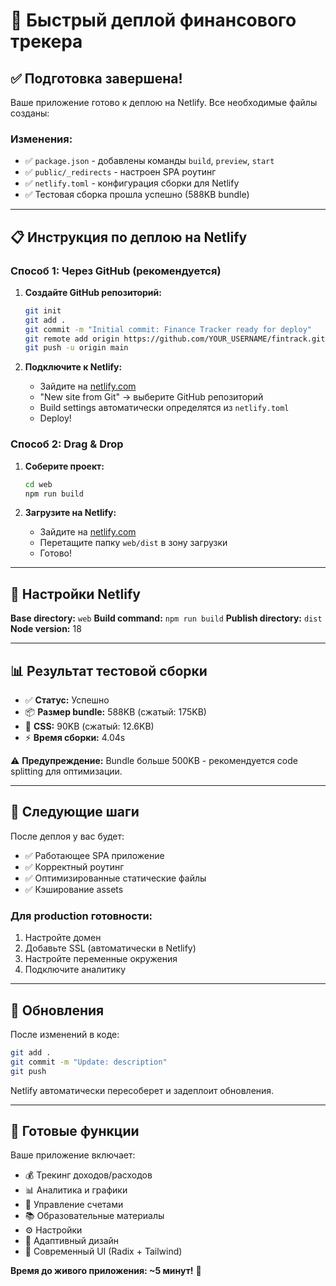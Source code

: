# 🚀 Быстрый деплой финансового трекера

## ✅ Подготовка завершена!

Ваше приложение готово к деплою на Netlify. Все необходимые файлы созданы:

### Изменения:
- ✅ `package.json` - добавлены команды `build`, `preview`, `start`
- ✅ `public/_redirects` - настроен SPA роутинг
- ✅ `netlify.toml` - конфигурация сборки для Netlify
- ✅ Тестовая сборка прошла успешно (588KB bundle)

---

## 📋 Инструкция по деплою на Netlify

### Способ 1: Через GitHub (рекомендуется)

1. **Создайте GitHub репозиторий:**
   ```bash
   git init
   git add .
   git commit -m "Initial commit: Finance Tracker ready for deploy"
   git remote add origin https://github.com/YOUR_USERNAME/fintrack.git
   git push -u origin main
   ```

2. **Подключите к Netlify:**
   - Зайдите на [netlify.com](https://netlify.com)
   - "New site from Git" → выберите GitHub репозиторий
   - Build settings автоматически определятся из `netlify.toml`
   - Deploy!

### Способ 2: Drag & Drop

1. **Соберите проект:**
   ```bash
   cd web
   npm run build
   ```

2. **Загрузите на Netlify:**
   - Зайдите на [netlify.com](https://netlify.com)
   - Перетащите папку `web/dist` в зону загрузки
   - Готово!

---

## 🔧 Настройки Netlify

**Base directory:** `web`
**Build command:** `npm run build`
**Publish directory:** `dist`
**Node version:** 18

---

## 📊 Результат тестовой сборки

- ✅ **Статус:** Успешно
- 📦 **Размер bundle:** 588KB (сжатый: 175KB)
- 🎨 **CSS:** 90KB (сжатый: 12.6KB)
- ⚡ **Время сборки:** 4.04s

⚠️ **Предупреждение:** Bundle больше 500KB - рекомендуется code splitting для оптимизации.

---

## 🎯 Следующие шаги

После деплоя у вас будет:
- ✅ Работающее SPA приложение
- ✅ Корректный роутинг
- ✅ Оптимизированные статические файлы
- ✅ Кэширование assets

### Для production готовности:
1. Настройте домен
2. Добавьте SSL (автоматически в Netlify)
3. Настройте переменные окружения
4. Подключите аналитику

---

## 🔄 Обновления

После изменений в коде:
```bash
git add .
git commit -m "Update: description"
git push
```

Netlify автоматически пересоберет и задеплоит обновления.

---

## 📱 Готовые функции

Ваше приложение включает:
- 💰 Трекинг доходов/расходов
- 📊 Аналитика и графики
- 🏦 Управление счетами
- 📚 Образовательные материалы
- ⚙️ Настройки
- 📱 Адаптивный дизайн
- 🎨 Современный UI (Radix + Tailwind)

**Время до живого приложения: ~5 минут!** 🎉
